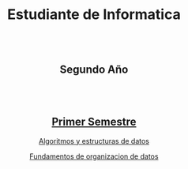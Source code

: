 <h1 align="center"> Estudiante de Informatica </h1>
<br> <br/>
<h2 align="center"> Segundo Año </h2>
<br> <br/>
<a href="https://github.com/BautistaMarquez/SegundoPrimerSemestre"> <h2 align="center"> Primer Semestre</h2> </a>
<div display="flex" flex-direction="column">
   <a href="https://github.com/BautistaMarquez/SegundoPrimerSemestre/tree/main/AyED"> <p align="center"> Algoritmos y estructuras de datos </p> </a> <a href="https://github.com/BautistaMarquez/SegundoPrimerSemestre/tree/main/FOD"> <p align="center"> Fundamentos de organizacion de datos </p> </a>
</div>


